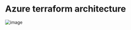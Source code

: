 # Azure terraform architecture

![image](https://github.com/Tahmidur22/Azure_terraform_architecture/assets/65872348/b755c061-70cd-4c43-8119-e78316b280fc)


